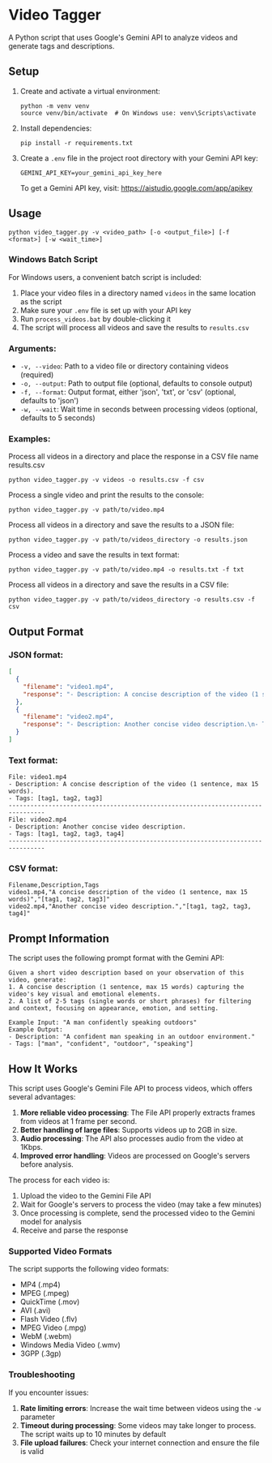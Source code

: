 # Video Tagger

A Python script that uses Google's Gemini API to analyze videos and generate tags and descriptions.

## Setup

1. Create and activate a virtual environment:

   ```
   python -m venv venv
   source venv/bin/activate  # On Windows use: venv\Scripts\activate
   ```

2. Install dependencies:

   ```
   pip install -r requirements.txt
   ```

3. Create a `.env` file in the project root directory with your Gemini API key:

   ```
   GEMINI_API_KEY=your_gemini_api_key_here
   ```

   To get a Gemini API key, visit: https://aistudio.google.com/app/apikey

## Usage

```
python video_tagger.py -v <video_path> [-o <output_file>] [-f <format>] [-w <wait_time>]
```

### Windows Batch Script

For Windows users, a convenient batch script is included:

1. Place your video files in a directory named `videos` in the same location as the script
2. Make sure your `.env` file is set up with your API key
3. Run `process_videos.bat` by double-clicking it
4. The script will process all videos and save the results to `results.csv`

### Arguments:

- `-v, --video`: Path to a video file or directory containing videos (required)
- `-o, --output`: Path to output file (optional, defaults to console output)
- `-f, --format`: Output format, either 'json', 'txt', or 'csv' (optional, defaults to 'json')
- `-w, --wait`: Wait time in seconds between processing videos (optional, defaults to 5 seconds)

### Examples:

Process all videos in a directory and place the response in a CSV file name results.csv

```
python video_tagger.py -v videos -o results.csv -f csv
```

Process a single video and print the results to the console:

```
python video_tagger.py -v path/to/video.mp4
```

Process all videos in a directory and save the results to a JSON file:

```
python video_tagger.py -v path/to/videos_directory -o results.json
```

Process a video and save the results in text format:

```
python video_tagger.py -v path/to/video.mp4 -o results.txt -f txt
```

Process all videos in a directory and save the results in a CSV file:

```
python video_tagger.py -v path/to/videos_directory -o results.csv -f csv
```

## Output Format

### JSON format:

```json
[
  {
    "filename": "video1.mp4",
    "response": "- Description: A concise description of the video (1 sentence, max 15 words).\n- Tags: [tag1, tag2, tag3]"
  },
  {
    "filename": "video2.mp4",
    "response": "- Description: Another concise video description.\n- Tags: [tag1, tag2, tag3, tag4]"
  }
]
```

### Text format:

```
File: video1.mp4
- Description: A concise description of the video (1 sentence, max 15 words).
- Tags: [tag1, tag2, tag3]
--------------------------------------------------------------------------------
File: video2.mp4
- Description: Another concise video description.
- Tags: [tag1, tag2, tag3, tag4]
--------------------------------------------------------------------------------
```

### CSV format:

```
Filename,Description,Tags
video1.mp4,"A concise description of the video (1 sentence, max 15 words)","[tag1, tag2, tag3]"
video2.mp4,"Another concise video description.","[tag1, tag2, tag3, tag4]"
```

## Prompt Information

The script uses the following prompt format with the Gemini API:

```
Given a short video description based on your observation of this video, generate:
1. A concise description (1 sentence, max 15 words) capturing the video's key visual and emotional elements.
2. A list of 2-5 tags (single words or short phrases) for filtering and context, focusing on appearance, emotion, and setting.

Example Input: "A man confidently speaking outdoors"
Example Output:
- Description: "A confident man speaking in an outdoor environment."
- Tags: ["man", "confident", "outdoor", "speaking"]
```

## How It Works

This script uses Google's Gemini File API to process videos, which offers several advantages:

1. **More reliable video processing**: The File API properly extracts frames from videos at 1 frame per second.
2. **Better handling of large files**: Supports videos up to 2GB in size.
3. **Audio processing**: The API also processes audio from the video at 1Kbps.
4. **Improved error handling**: Videos are processed on Google's servers before analysis.

The process for each video is:

1. Upload the video to the Gemini File API
2. Wait for Google's servers to process the video (may take a few minutes)
3. Once processing is complete, send the processed video to the Gemini model for analysis
4. Receive and parse the response

### Supported Video Formats

The script supports the following video formats:

- MP4 (.mp4)
- MPEG (.mpeg)
- QuickTime (.mov)
- AVI (.avi)
- Flash Video (.flv)
- MPEG Video (.mpg)
- WebM (.webm)
- Windows Media Video (.wmv)
- 3GPP (.3gp)

### Troubleshooting

If you encounter issues:

1. **Rate limiting errors**: Increase the wait time between videos using the `-w` parameter
2. **Timeout during processing**: Some videos may take longer to process. The script waits up to 10 minutes by default
3. **File upload failures**: Check your internet connection and ensure the file is valid
